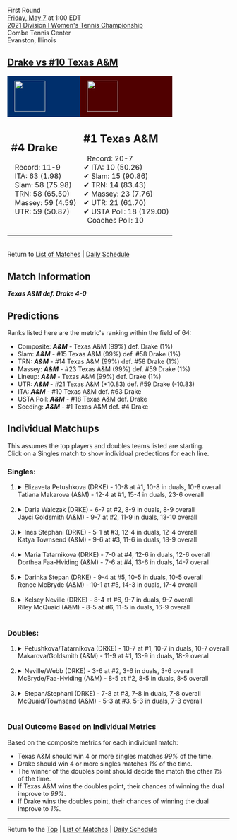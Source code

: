 First Round[](#top)<a name="top"></a>  
[Friday, May 7](../../schedule/05-07.md) at 1:00 EDT  
[2021 Division I Women's Tennis Championship](../index.md)  
Combe Tennis Center  
Evanston, Illinois  
## [Drake vs #10 Texas A&M](https://www.ncaa.com/game/5833674)  

<table><tr style="background-color: #d9d9d9 !important"><td style="background-color: #002F6C !important"><img src="https://www.ncaa.com/sites/default/files/images/logos/schools/d/drake.70.png" width="70" height="70" style="padding: 8px;" /></td><td style="background-color: #500000 !important"><img src="https://www.ncaa.com/sites/default/files/images/logos/schools/t/texas-am.70.png" width="70" height="70" style="padding: 8px;" /></td></tr><tr>
<td>  

<h2>#4 Drake</h2>  
&nbsp; Record: 11-9<br>  
&nbsp; ITA: 63 (1.98)<br>  
&nbsp; Slam: 58 (75.98)<br>  
&nbsp; TRN: 58 (65.50)<br>  
&nbsp; Massey: 59 (4.59)<br>  
&nbsp; UTR: 59 (50.87)<br>  
<br>  

</td>
<td>  

<h2>#1 Texas A&M</h2>  
&nbsp; Record: 20-7<br>  
&#10004; ITA: 10 (50.26)<br>  
&#10004; Slam: 15 (90.86)<br>  
&#10004; TRN: 14 (83.43)<br>  
&#10004; Massey: 23 (7.76)<br>  
&#10004; UTR: 21 (61.70)<br>  
&#10004; USTA Poll: 18 (129.00)<br>  
&nbsp; Coaches Poll: 10<br>  
<br>  

</td>
</tr></table>  


<br>Return to [List of Matches](../index.md) &#124; [Daily Schedule](../../schedule/05-07.md)

## Match Information  
***Texas A&M def. Drake 4-0***  

## Predictions  

Ranks listed here are the metric's ranking within the field of 64:  
- Composite: ***A&M*** - Texas A&M (99%) def. Drake (1%)  
- Slam: ***A&M*** - #15 Texas A&M (99%) def. #58 Drake (1%)  
- TRN: ***A&M*** - #14 Texas A&M (99%) def. #58 Drake (1%)  
- Massey: ***A&M*** - #23 Texas A&M (99%) def. #59 Drake (1%)  
- Lineup: ***A&M*** - Texas A&M (99%) def. Drake (1%)  
- UTR: ***A&M*** - #21 Texas A&M (+10.83) def. #59 Drake (-10.83)  
- ITA: ***A&M*** - #10 Texas A&M def. #63 Drake  
- USTA Poll: ***A&M*** - #18 Texas A&M def. Drake  
- Seeding: ***A&M*** - #1 Texas A&M def. #4 Drake  

## Individual Matchups  
This assumes the top players and doubles teams listed are starting.  
Click on a Singles match to show individual predections for each line.  

### Singles:  

<ol>
<li><details>
<summary markdown="span">Elizaveta Petushkova (DRKE) - 10-8 at #1, 10-8 in duals, 10-8 overall<br>Tatiana Makarova (A&M) - 12-4 at #1, 15-4 in duals, 23-6 overall</summary>
<h4>Predictions</h4><ul>
<li>Composite: <b><i>A&M</i></b> - Makarova (98%) def. Petushkova (2%)</li>  
<li>Slam: <b><i>A&M</i></b> - Makarova (97%) def. Petushkova (3%)</li>  
<li>TRN: <b><i>A&M</i></b> - Makarova (99%) def. Petushkova (1%)</li>  
<li>Massey: <b><i>A&M</i></b> - Makarova (97%) def. Petushkova (3%)</li>  
<li>UTR: <b><i>A&M</i></b> - Makarova (98%) def. Petushkova (2%)</li>  
<li>ITA: <b><i>A&M</i></b> - Makarova (21.86) def. Petushkova (1.55)</li>  
</ul>
</details>&nbsp;</li>
<li><details>
<summary markdown="span">Daria Walczak (DRKE) - 6-7 at #2, 8-9 in duals, 8-9 overall<br>Jayci Goldsmith (A&M) - 9-7 at #2, 11-9 in duals, 13-10 overall</summary>
<h4>Predictions</h4><ul>
<li>Composite: <b><i>A&M</i></b> - Goldsmith (98%) def. Walczak (2%)</li>  
<li>Slam: <b><i>A&M</i></b> - Goldsmith (99%) def. Walczak (1%)</li>  
<li>TRN: <b><i>A&M</i></b> - Goldsmith (99%) def. Walczak (1%)</li>  
<li>Massey: <b><i>A&M</i></b> - Goldsmith (98%) def. Walczak (2%)</li>  
<li>UTR: <b><i>A&M</i></b> - Goldsmith (98%) def. Walczak (2%)</li>  
<li>ITA: <b><i>A&M</i></b> - Goldsmith (3.03) def. Walczak (1.52)</li>  
</ul>
</details>&nbsp;</li>
<li><details>
<summary markdown="span">Ines Stephani (DRKE) - 5-1 at #3, 12-4 in duals, 12-4 overall<br>Katya Townsend (A&M) - 9-6 at #3, 11-6 in duals, 18-9 overall</summary>
<h4>Predictions</h4><ul>
<li>Composite: <b><i>A&M</i></b> - Townsend (97%) def. Stephani (3%)</li>  
<li>Slam: <b><i>A&M</i></b> - Townsend (98%) def. Stephani (2%)</li>  
<li>TRN: <b><i>A&M</i></b> - Townsend (98%) def. Stephani (2%)</li>  
<li>Massey: <b><i>A&M</i></b> - Townsend (93%) def. Stephani (7%)</li>  
<li>UTR: <b><i>A&M</i></b> - Townsend (98%) def. Stephani (2%)</li>  
<li>ITA: <b><i>A&M</i></b> - Townsend (3.71) def. Stephani (2.39)</li>  
</ul>
</details>&nbsp;</li>
<li><details>
<summary markdown="span">Maria Tatarnikova (DRKE) - 7-0 at #4, 12-6 in duals, 12-6 overall<br>Dorthea Faa-Hviding (A&M) - 7-6 at #4, 13-6 in duals, 14-7 overall</summary>
<h4>Predictions</h4><ul>
<li>Composite: <b><i>A&M</i></b> - Faa-Hviding (95%) def. Tatarnikova (5%)</li>  
<li>Slam: <b><i>A&M</i></b> - Faa-Hviding (97%) def. Tatarnikova (3%)</li>  
<li>TRN: <b><i>A&M</i></b> - Faa-Hviding (97%) def. Tatarnikova (3%)</li>  
<li>Massey: <b><i>A&M</i></b> - Faa-Hviding (89%) def. Tatarnikova (11%)</li>  
<li>UTR: <b><i>A&M</i></b> - Faa-Hviding (97%) def. Tatarnikova (3%)</li>  
<li>ITA: <b><i>A&M</i></b> - Faa-Hviding (1.87) def. Tatarnikova (1.80)</li>  
</ul>
</details>&nbsp;</li>
<li><details>
<summary markdown="span">Darinka Stepan (DRKE) - 9-4 at #5, 10-5 in duals, 10-5 overall<br>Renee McBryde (A&M) - 10-1 at #5, 14-3 in duals, 17-4 overall</summary>
<h4>Predictions</h4><ul>
<li>Composite: <b><i>A&M</i></b> - McBryde (98%) def. Stepan (2%)</li>  
<li>Slam: <b><i>A&M</i></b> - McBryde (99%) def. Stepan (1%)</li>  
<li>TRN: <b><i>A&M</i></b> - McBryde (99%) def. Stepan (1%)</li>  
<li>Massey: <b><i>A&M</i></b> - McBryde (96%) def. Stepan (4%)</li>  
<li>UTR: <b><i>A&M</i></b> - McBryde (97%) def. Stepan (3%)</li>  
<li>ITA: <b><i>A&M</i></b> - McBryde (2.44) def. Stepan (1.93)</li>  
</ul>
</details>&nbsp;</li>
<li><details>
<summary markdown="span">Kelsey Neville (DRKE) - 8-4 at #6, 9-7 in duals, 9-7 overall<br>Riley McQuaid (A&M) - 8-5 at #6, 11-5 in duals, 16-9 overall</summary>
<h4>Predictions</h4><ul>
<li>Composite: <b><i>A&M</i></b> - McQuaid (98%) def. Neville (2%)</li>  
<li>Slam: <b><i>A&M</i></b> - McQuaid (99%) def. Neville (1%)</li>  
<li>TRN: <b><i>A&M</i></b> - McQuaid (99%) def. Neville (1%)</li>  
<li>Massey: <b><i>A&M</i></b> - McQuaid (96%) def. Neville (4%)</li>  
<li>UTR: <b><i>A&M</i></b> - McQuaid (99%) def. Neville (1%)</li>  
<li>ITA: <b><i>A&M</i></b> - McQuaid (2.12) def. Neville (1.64)</li>  
</ul>
</details>&nbsp;</li>
</ol>

### Doubles:  

<ol>
<li><details>
<summary markdown="span">Petushkova/Tatarnikova (DRKE) - 10-7 at #1, 10-7 in duals, 10-7 overall<br>Makarova/Goldsmith (A&M) - 11-9 at #1, 13-9 in duals, 18-9 overall</summary>
<br>Sorry, we don't have any metrics for this match
</details>&nbsp;</li>
<li><details>
<summary markdown="span">Neville/Webb (DRKE) - 3-6 at #2, 3-6 in duals, 3-6 overall<br>McBryde/Faa-Hviding (A&M) - 8-5 at #2, 8-5 in duals, 8-5 overall</summary>
<br>Sorry, we don't have any metrics for this match
</details>&nbsp;</li>
<li><details>
<summary markdown="span">Stepan/Stephani (DRKE) - 7-8 at #3, 7-8 in duals, 7-8 overall<br>McQuaid/Townsend (A&M) - 5-3 at #3, 5-3 in duals, 7-3 overall</summary>
<br>Sorry, we don't have any metrics for this match
</details>&nbsp;</li>
</ol>

### Dual Outcome Based on Individual Metrics  
  
Based on the composite metrics for each individual match:  
- Texas A&M should win 4 or more singles matches *99%* of the time.  
- Drake should win 4 or more singles matches *1%* of the time.  
- The winner of the doubles point should decide the match the other *1%* of the time.  
- If Texas A&M wins the doubles point, their chances of winning the dual improve to *99%*.  
- If Drake wins the doubles point, their chances of winning the dual improve to *1%*.  
  
------

Return to the [Top](#top) &#124; [List of Matches](../index.md) &#124; [Daily Schedule](../../schedule/05-07.md)  
